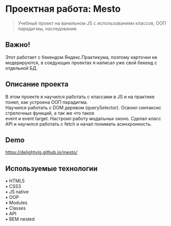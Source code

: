 # Проектная работа: Mesto
> Учебный проект на ванильном JS с использованием классов, ООП парадигмы, наследования.
>

## Важно!
Этот работает с бекендом Яндекс.Практикума, поэтому карточки не модерируются, в соедующих проектах я написал уже свой
бекенд с отдельной БД.

## Описание проекта
В этом проекте я научился работать с классами в JS и на практике понял, как устроена ООП парадигма.</br>
Научился работать с DOM деревом (querySelector). Освоил синтаксис стрелочных функций, а так же что такое </br>
event и event target. Настроил работу модальных оконо. Сделал класс API и научился работать с fetch и начал понимать асинхронность.

## Demo
https://delightvlg.github.io/mesto/


## Используемые технологии
▪️ HTML5 <br/>
▪️ CSS3 <br/>
▪️ JS native <br/>
▪️ OOP <br/>
▪️ Modules <br/>
▪️ Classes <br/>
▪️ API <br/>
▪️ BEM nested <br/>
